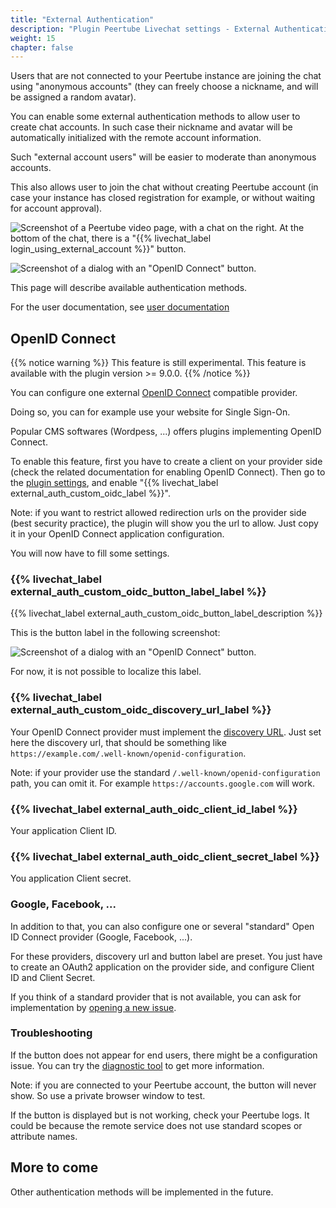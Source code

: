 ```yaml
---
title: "External Authentication"
description: "Plugin Peertube Livechat settings - External Authentication"
weight: 15
chapter: false
---
```


Users that are not connected to your Peertube instance are joining the chat using "anonymous accounts" (they can freely choose a nickname, and will be assigned a random avatar).

You can enable some external authentication methods to allow user to create chat accounts.
In such case their nickname and avatar will be automatically initialized with the remote account information.

Such "external account users" will be easier to moderate than anonymous accounts.

This also allows user to join the chat without creating Peertube account (in case your instance has closed registration for example, or without waiting for account approval).

![Screenshot of a Peertube video page, with a chat on the right. At the bottom of the chat, there is a "{{% livechat_label login_using_external_account %}}" button.](/peertube-plugin-livechat/images/external_login_button.png?classes=shadow,border&height=200px "{{% livechat_label login_using_external_account %}} button")

![Screenshot of a dialog with an "OpenID Connect" button.](/peertube-plugin-livechat/images/external_login_dialog_oidc.png?classes=shadow,border&height=200px "External login dialog - OpenID Connect")

This page will describe available authentication methods.

For the user documentation, see [user documentation](/peertube-plugin-livechat/documentation/user/viewers/)

## OpenID Connect

{{% notice warning %}}
This feature is still experimental.
This feature is available with the plugin version >= 9.0.0.
{{% /notice %}}

You can configure one external [OpenID Connect](https://openid.net/developers/how-connect-works/) compatible provider.

Doing so, you can for example use your website for Single Sign-On.

Popular CMS softwares (Wordpess, ...) offers plugins implementing OpenID Connect.

To enable this feature, first you have to create a client on your provider side (check the related documentation for enabling OpenID Connect).
Then go to the [plugin settings](/peertube-plugin-livechat/documentation/admin/settings), and enable "{{% livechat_label external_auth_custom_oidc_label %}}".

Note: if you want to restrict allowed redirection urls on the provider side (best security practice), the plugin will show you the url to allow.
Just copy it in your OpenID Connect application configuration.

You will now have to fill some settings.

### {{% livechat_label external_auth_custom_oidc_button_label_label %}}

{{% livechat_label external_auth_custom_oidc_button_label_description %}}

This is the button label in the following screenshot:

![Screenshot of a dialog with an "OpenID Connect" button.](/peertube-plugin-livechat/images/external_login_dialog_oidc.png?classes=shadow,border&height=200px "External login dialog - OpenID Connect")

For now, it is not possible to localize this label.

### {{% livechat_label external_auth_custom_oidc_discovery_url_label %}}

Your OpenID Connect provider must implement the [discovery URL](https://openid.net/specs/openid-connect-discovery-1_0.html).
Just set here the discovery url, that should be something like `https://example.com/.well-known/openid-configuration`.

Note: if your provider use the standard `/.well-known/openid-configuration` path, you can omit it.
For example `https://accounts.google.com` will work.

### {{% livechat_label external_auth_oidc_client_id_label %}}

Your application Client ID.

### {{% livechat_label external_auth_oidc_client_secret_label %}}

You application Client secret.

### Google, Facebook, ...

In addition to that, you can also configure one or several "standard" Open ID Connect provider (Google, Facebook, ...).

For these providers, discovery url and button label are preset.
You just have to create an OAuth2 application on the provider side, and configure Client ID and Client Secret.

If you think of a standard provider that is not available, you can ask for implementation by [opening a new issue](https://github.com/JohnXLivingston/peertube-plugin-livechat/issues).

### Troubleshooting

If the button does not appear for end users, there might be a configuration issue.
You can try the [diagnostic tool](/peertube-plugin-livechat/documentation/installation/troubleshooting/) to get more information.

Note: if you are connected to your Peertube account, the button will never show. So use a private browser window to test.

If the button is displayed but is not working, check your Peertube logs.
It could be because the remote service does not use standard scopes or attribute names.

## More to come

Other authentication methods will be implemented in the future.
